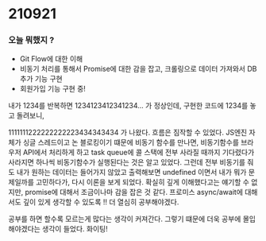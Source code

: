 # 210921

### 오늘 뭐했지 ?

- Git Flow에 대한 이해
- 비동기 처리를 통해서 Promise에 대한 감을 잡고, 크롤링으로 데이터 가져와서 DB추가 기능 구현
- 회원가입 기능 구현 중!

내가 1234를 반복하면 1234123412341234... 가 정상인데, 구현한 코드에 1234를 놓고 돌려보니, 

1111111222222222223434343434 가 나왔다. 흐름은 짐작할 수 있었다. JS엔진 자체가 싱글 스레드이고 논 블로킹이기 떄문에 비동기 함수를 만나면, 비동기함수를 브라우저 API에서 처리하게 하고 task queue에 콜 스택에 전부 사라질 때까지 기다렸다가 사라지면 하나씩 비동기함수가 실행된다는 것은 알고 있었다. 그런데 전부 비동기를 줘도 내가 원하는 데이터는 들어가지 않았고 출력해보면 undefined 이면서 내가 뭐가 문제일까를 고민하다가, 다시 이론을 보게 되었다. 확실히 깊게 이해했다고는 얘기할 수 없지만, promise에 대해서 조금이나마 감을 잡은 것 같다. 프로미스 async/await에 대해서도 깊이 있게 생각할 수 있도록 !! 더 열심히 공부해야겠다. 

공부를 하면 할수록 모르는게 많다는 생각이 커져간다. 그렇기 떄문에 더욱 공부에 몰입해야겠다는 생각이 들었다. 화이팅!
